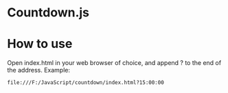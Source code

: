 Countdown.js
============

# How to use
Open index.html in your web browser of choice, and append ?<time to countdown to> to the end of the address.
Example:
```html
file:///F:/JavaScript/countdown/index.html?15:00:00
```